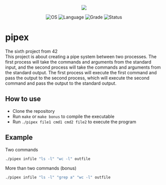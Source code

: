 <p align="center">
    <img src="https://game.42sp.org.br/static/assets/achievements/pipexm.png">
</p>

<p align="center">
    <img src="https://img.shields.io/badge/OS-Linux-blue" alt="OS">
    <img src="https://img.shields.io/badge/Language-C%20%7C%20C%2B%2B-orange.svg" alt="Language">
    <img src="https://img.shields.io/badge/Grade-115%2F100-brightgreen.svg" alt="Grade">
    <img src="https://img.shields.io/badge/Status-Completed-brightgreen.svg" alt="Status">
</p>

# pipex
The  sixth project from 42<br>
This project is about creating a pipe system between two processes. The first process will take the commands and arguments from the standard input, and the second process will take the commands and arguments from the standard output. The first process will execute the first command and pass the output to the second process, which will execute the second command and pass the output to the standard output.

## How to use
- Clone the repository
- Run `make` or `make bonus` to compile the executable
- Run `./pipex file1 cmd1 cmd2 file2` to execute the program

## Example
Two commands
``` bash
./pipex infile "ls -l" "wc -l" outfile
```

More than two commands (bonus)
``` bash
./pipex infile "ls -l" "grep a" "wc -l" outfile
```
